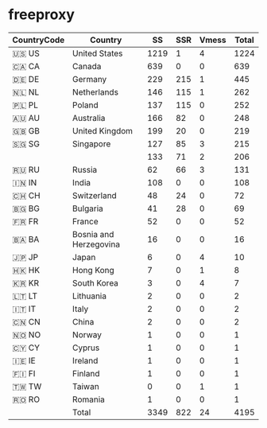 # freeproxy

|CountryCode|Country|SS|SSR|Vmess|Total|
|  ----  | ----  |  ----  | ----  |  ----  | ----  |
|🇺🇸 US|United States|1219|1|4|1224|
|🇨🇦 CA|Canada|639|0|0|639|
|🇩🇪 DE|Germany|229|215|1|445|
|🇳🇱 NL|Netherlands|146|115|1|262|
|🇵🇱 PL|Poland|137|115|0|252|
|🇦🇺 AU|Australia|166|82|0|248|
|🇬🇧 GB|United Kingdom|199|20|0|219|
|🇸🇬 SG|Singapore|127|85|3|215|
| ||133|71|2|206|
|🇷🇺 RU|Russia|62|66|3|131|
|🇮🇳 IN|India|108|0|0|108|
|🇨🇭 CH|Switzerland|48|24|0|72|
|🇧🇬 BG|Bulgaria|41|28|0|69|
|🇫🇷 FR|France|52|0|0|52|
|🇧🇦 BA|Bosnia and Herzegovina|16|0|0|16|
|🇯🇵 JP|Japan|6|0|4|10|
|🇭🇰 HK|Hong Kong|7|0|1|8|
|🇰🇷 KR|South Korea|3|0|4|7|
|🇱🇹 LT|Lithuania|2|0|0|2|
|🇮🇹 IT|Italy|2|0|0|2|
|🇨🇳 CN|China|2|0|0|2|
|🇳🇴 NO|Norway|1|0|0|1|
|🇨🇾 CY|Cyprus|1|0|0|1|
|🇮🇪 IE|Ireland|1|0|0|1|
|🇫🇮 FI|Finland|1|0|0|1|
|🇹🇼 TW|Taiwan|0|0|1|1|
|🇷🇴 RO|Romania|1|0|0|1|
||Total|3349|822|24|4195|
